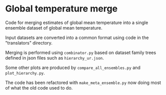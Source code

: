 Global temperature merge
========================

Code for merging estimates of global mean temperature into a single ensemble dataset of global mean temperature.

Input datasets are converted into a common format using code in the "translators" directory.

Merging is performed using `combinator.py` based on dataset family trees defined in json files such as `hierarchy_ur.json`.

Some other plots are produced by `compare_all_ensembles.py` and `plot_hierarchy.py`.

The code has been refactored with `make_meta_ensemble.py` now doing most of what the old code used to do.
